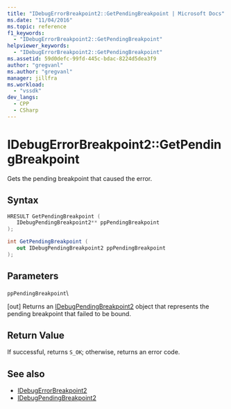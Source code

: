 ```yaml
---
title: "IDebugErrorBreakpoint2::GetPendingBreakpoint | Microsoft Docs"
ms.date: "11/04/2016"
ms.topic: reference
f1_keywords:
  - "IDebugErrorBreakpoint2::GetPendingBreakpoint"
helpviewer_keywords:
  - "IDebugErrorBreakpoint2::GetPendingBreakpoint"
ms.assetid: 59d0defc-99fd-445c-bdac-8224d5dea3f9
author: "gregvanl"
ms.author: "gregvanl"
manager: jillfra
ms.workload:
  - "vssdk"
dev_langs:
  - CPP
  - CSharp
---
```

# IDebugErrorBreakpoint2::GetPendingBreakpoint
Gets the pending breakpoint that caused the error.

## Syntax

```cpp
HRESULT GetPendingBreakpoint ( 
   IDebugPendingBreakpoint2** ppPendingBreakpoint
);
```

```csharp
int GetPendingBreakpoint ( 
   out IDebugPendingBreakpoint2 ppPendingBreakpoint
);
```

## Parameters
 `ppPendingBreakpoint`\

 [out] Returns an [IDebugPendingBreakpoint2](../../../extensibility/debugger/reference/idebugpendingbreakpoint2.md) object that represents the pending breakpoint that failed to be bound.

## Return Value
 If successful, returns `S_OK`; otherwise, returns an error code.

## See also
- [IDebugErrorBreakpoint2](../../../extensibility/debugger/reference/idebugerrorbreakpoint2.md)
- [IDebugPendingBreakpoint2](../../../extensibility/debugger/reference/idebugpendingbreakpoint2.md)
